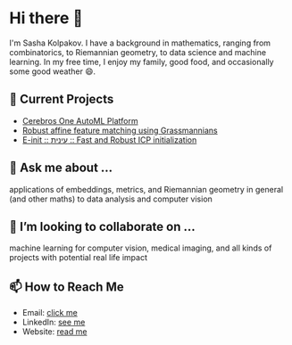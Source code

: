 <!--
**sashakolpakov/sashakolpakov** is a ✨ _special_ ✨ repository because its `README.md` (this file) appears on your GitHub profile.

Here are some ideas to get you started:

- 🔭 I’m currently working on ...
- 🌱 I’m currently learning ...
- 👯 I’m looking to collaborate on ...
- 🤔 I’m looking for help with ...
- 💬 Ask me about ...
- 📫 How to reach me: ...
- 😄 Pronouns: ...
- ⚡ Fun fact: ...
-->

# Hi there 👋

I'm Sasha Kolpakov. I have a background in mathematics, ranging from combinatorics, to Riemannian geometry, to data science and machine learning. In my free time, I enjoy my family, good food, and occasionally some good weather 😄.

## 🔭 Current Projects

- [Cerebros One AutoML Platform](https://github.com/sashakolpakov/cerebros-core-algorithm-alpha)
- [Robust affine feature matching using Grassmannians](https://github.com/sashakolpakov/granni)
- [E-init :: עינית :: Fast and Robust ICP initialization](https://github.com/sashakolpakov/icp-init)

## 💬 Ask me about ...

applications of embeddings, metrics, and Riemannian geometry in general (and other maths) to data analysis and computer vision

## 👯 I’m looking to collaborate on ...

machine learning for computer vision, medical imaging, and all kinds of projects with potential real life impact

## 📫 How to Reach Me

- Email: [click me](mailto:kolpakov.alexander@gmail.com)
- LinkedIn: [see me](https://www.linkedin.com/in/alexander-kolpakov-7460a01a/)
- Website: [read me](https://sashakolpakov.wordpress.com/)
